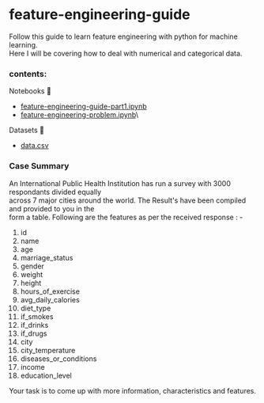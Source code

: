 # feature-engineering-guide
Follow this guide to learn feature engineering with python for machine learning. \
Here I will be covering how to deal with numerical and categorical data.

### **contents:** 
Notebooks 📕
- [feature-engineering-guide-part1.ipynb](https://github.com/git-GB/feature-engineering-guide/blob/main/feature-engineering-guide-part1.ipynb)
- [feature-engineering-problem.ipynb](https://github.com/git-GB/feature-engineering-guide/blob/main/case-sample-solution.ipynb)\

Datasets 📁
- [data.csv](https://github.com/git-GB/feature-engineering-guide/blob/main/datasets/data.csv)

### Case Summary
An International Public Health Institution has run a survey with 3000 respondants divided equally \
across 7 major cities around the world. The Result's have been compiled and provided to you in the \
form a table. Following are the features as per the received response : - 

1) id	
2) name	
3) age	
4) marriage_status	
5) gender	
6) weight	
7) height
8) hours_of_exercise	
9) avg_daily_calories	
10) diet_type	
11) if_smokes	
12) if_drinks	
13) if_drugs	
14) city	
15) city_temperature	
16) diseases_or_conditions	
17) income	
18) education_level

Your task is to come up with more information, characteristics and features.


